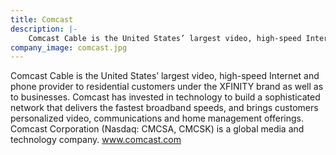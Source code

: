 ```yaml
---
title: Comcast
description: |-
    Comcast Cable is the United States’ largest video, high-speed Internet and phone provider to residential customers under the XFINITY brand as well as to businesses.
company_image: comcast.jpg
---
```

Comcast Cable is the United States’ largest video, high-speed Internet and phone provider to residential customers under the XFINITY brand as well as to businesses. Comcast has invested in technology to build a sophisticated network that delivers the fastest broadband speeds, and brings customers personalized video, communications and home management offerings. Comcast Corporation (Nasdaq: CMCSA, CMCSK) is a global media and technology company. www.comcast.com
